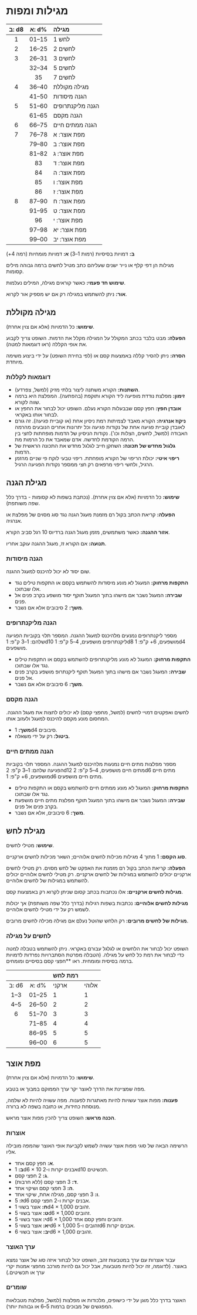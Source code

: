 # מגילות ומפות

| ב: d8 | א: d% | מגילה                  |
| :---: | :---: | :---------------------- |
|   1   | 01–15 | 1 לחש                 |
|   2   | 16–25 | 2 לחשים                |
|   3   | 26–31 | 3 לחשים                |
|       | 32–34 | 5 לחשים                |
|       |  35   | 7 לחשים                |
|   4   | 36–40 | מגילה מקוללת           |
|       | 41–50 | הגנה מיסודות          |
|   5   | 51–60 | הגנה מליקנתרופים      |
|       | 61–65 | הגנה מקסם             |
|   6   | 66–75 | הגנה ממתים חיים       |
|   7   | 76–78 | מפת אוצר: א           |
|       | 79–80 | מפת אוצר: ב           |
|       | 81–82 | מפת אוצר: ג           |
|       |  83   | מפת אוצר: ד           |
|       |  84   | מפת אוצר: ה           |
|       |  85   | מפת אוצר: ו           |
|       |  86   | מפת אוצר: ז           |
|   8   | 87–90 | מפת אוצר: ח           |
|       | 91–95 | מפת אוצר: ט           |
|       |  96   | מפת אוצר: י           |
|       | 97–98 | מפת אוצר: יא          |
|       | 99–00 | מפת אוצר: יב          |

**ב:** דמויות בסיסיות (רמות 1–3)
**א:** דמויות מומחיות (רמה 4+)

מגילות הן דפי קלף או נייר ישנים שעליהם כתב מטיל לחשים ברמה גבוהה מילים קסומות.

**שימוש חד פעמי:** כאשר קוראים מגילה, המילים נעלמות.

**אור:** ניתן להשתמש במגילה רק אם יש מספיק אור לקרוא.

## מגילה מקוללת

**שימוש:** כל הדמויות (אלא אם צוין אחרת).

**הפעלה:** מבט בלבד בכתב המקולל על המגילה מקלל את הדמות. השופט צריך לקבוע את אופי הקללה (ראו דוגמאות למטה).

**הסרה:** ניתן להסיר קללה באמצעות קסם או (לפי בחירת השופט) על ידי ביצוע משימה מיוחדת.

### דוגמאות לקללות

- **השתנות:** הקורא משתנה ליצור בלתי מזיק (למשל, צפרדע).
- **זימון:** מפלצת נודדת מופיעה ליד הקורא ותוקפת (בהפתעה). המפלצת היא ברמה שווה לקורא.
- **אובדן חפץ:** חפץ קסם שבבעלות הקורא נעלם. השופט יכול לבחור את החפץ או לבחור אותו באקראי.
- **ניקוז אנרגיה:** הקורא מאבד לצמיתות רמת ניסיון אחת (או קוביית פגיעה). זה גורם לאובדן קוביית פגיעה אחת של נקודות פגיעה וכל יתרונות אחרים הנובעים מהרמה האבודה (למשל, לחשים, הצלות וכו'). נקודות הניסיון של הדמות מופחתות לחצי בין הרמה הקודמת לחדשה. אדם שמאבד את כל הרמות מת.
- **גלגול מחדש של תכונה:** השחקן חייב לגלגל מחדש את התכונה הראשית של הדמות.
- **ריפוי איטי:** יכולת הריפוי של הקורא מופחתת. ריפוי טבעי לוקח פי שניים מהזמן הרגיל, ולחשי ריפוי מרפאים רק חצי ממספר נקודות הפגיעה הרגיל.

## מגילת הגנה

**שימוש:** כל הדמויות (אלא אם צוין אחרת). (נכתבת בשפות לא קסומות - בדרך כלל שפה משותפת).

**הפעלה:** קריאת הכתב בקול רם מזמנת מעגל הגנה נגד סוג מסוים של מפלצת או אנרגיה.

**אזור ההגנה:** כאשר משתמשים, מזמן מעגל הגנה ברדיוס 10 רגל סביב הקורא.

**תנועה:** אם הקורא זז, מעגל ההגנה עוקב אחריו.

### הגנה מיסודות

שום יסוד לא יכול להיכנס למעגל ההגנה.

- **התקפות מרחוק:** המעגל לא מונע מיסודות להשתמש בקסם או התקפות טילים נגד אלו שבתוכו.
- **שבירה:** המעגל נשבר אם מישהו בתוך המעגל תוקף יסוד מושפע בקרב פנים אל פנים.
- **משך:** 2 סיבובים אלא אם נשבר.

### הגנה מליקנתרופים

מספר ליקנתרופים נמנעים מלהיכנס למעגל ההגנה. המספר תלוי בקוביות הפגיעה שלהם: 1–3 ק"פ: 1d10 ליקנתרופים מושפעים, 4–5 ק"פ: 1d8 מושפעים, 6+ ק"פ: 1d4 מושפעים.

- **התקפות מרחוק:** המעגל לא מונע מליקנתרופים להשתמש בקסם או התקפות טילים נגד אלו שבתוכו.
- **שבירה:** המעגל נשבר אם מישהו בתוך המעגל תוקף ליקנתרופ מושפע בקרב פנים אל פנים.
- **משך:** 6 סיבובים אלא אם נשבר.

### הגנה מקסם

לחשים ואפקטים דמויי לחשים (למשל, מחפצי קסם) לא יכולים לחצות את מעגל ההגנה. המחסום מונע מקסם להיכנס למעגל ולעזוב אותו.

- **משך:** 1d4 סיבובים.
- **ביטול:** רק על ידי משאלה.

### הגנה ממתים חיים

מספר מפלצות מתים חיים נמנעות מלהיכנס למעגל ההגנה. המספר תלוי בקוביות הפגיעה שלהם: 1–3 ק"פ: 2d12 מתים חיים מושפעים, 4–5 ק"פ: 2d6 מתים חיים מושפעים, 6+ ק"פ: 1d6 מתים חיים מושפעים.

- **התקפות מרחוק:** המעגל לא מונע ממתים חיים להשתמש בקסם או התקפות טילים נגד אלו שבתוכו.
- **שבירה:** המעגל נשבר אם מישהו בתוך המעגל תוקף מפלצת מתים חיים מושפעת בקרב פנים אל פנים.
- **משך:** 6 סיבובים, אלא אם נשבר.

## מגילת לחש

**שימוש:** מטילי לחשים.

**סוג הקסם:** 1 מתוך 4 מגילות מכילות לחשים אלוהיים; השאר מכילות לחשים ארקניים.

**הפעלה:** קריאת הכתב בקול רם מזמנת את האפקט של לחש מסוים. רק מטילי לחשים ארקניים יכולים להשתמש במגילות של לחשים ארקניים. רק מטילי לחשים אלוהיים יכולים להשתמש במגילות של לחשים אלוהיים.

**מגילות לחשים ארקניים:** אלו נכתבות בכתב קסום שניתן לקרוא רק באמצעות קסם.

**מגילות לחשים אלוהיים:** נכתבות בשפות רגילות (בדרך כלל שפה משותפת) אך יכולות לשמש רק על ידי מטילי לחשים אלוהיים.

**מגילות של לחשים מרובים:** רק הלחש שהוטל נעלם אם מגילה מכילה לחשים מרובים.

### לחשים על מגילה

השופט יכול לבחור את הלחשים או לגלגל עבורם באקראי. ניתן להשתמש בטבלה למטה כדי לבחור את רמת כל לחש על מגילה. (הטבלה מפרטת הסתברויות נפרדות לדמויות ברמה בסיסית ומומחית. ראו **חפצי קסם בסיסיים ומומחים.

|       |       | רמת לחש |        |
| :---: | :---: | :---------- | :----- |
| ב: d6 | א: d% | ארקני      | אלוהי |
|  1–3  | 01–25 | 1          | 1     |
|  4–5  | 26–50 | 2          | 2     |
|   6   | 51–70 | 3          | 3     |
|       | 71–85 | 4          | 4     |
|       | 86–95 | 5          | 5     |
|       | 96–00 | 6          | 5     |

## מפת אוצר

**שימוש:** כל הדמויות (אלא אם צוין אחרת).

מפה שמציינת את הדרך לאוצר יקר ערך הממוקם במבוך או בטבע.

**פענוח:** מפות אוצר עשויות להיות מאתגרות לפענוח. מפה עשויה להיות לא שלמה, מנוסחת כחידות, או כתובה בשפה לא ברורה.

**הכנה מראש:** השופט צריך להכין מפות אוצר מראש.

### אוצרות

הרשימה הבאה של סוגי מפות אוצר עשויה לשמש לקביעת אופי האוצר שהמפה מובילה אליו.

- **א:** חפץ קסם אחד.
- **ב:** 1d6 × 10 אבנים יקרות ו-2d10 תכשיטים.
- **ג:** 2 חפצי קסם.
- **ד:** 3 חפצי קסם (ללא חרבות).
- **ה:** 3 חפצי קסם ושיקוי אחד.
- **ו:** 3 חפצי קסם, מגילה אחת, שיקוי אחד.
- **ז:** 5d6 אבנים יקרות ו-2 חפצי קסם.
- **ח:** אוצר בשווי 1d4 × 1,000 זהובים.
- **ט:** אוצר בשווי 5d6 × 1,000 זהובים.
- **י:** אוצר בשווי 5d6 × 1,000 זהובים וחפץ קסם אחד.
- **יא:** אוצר בשווי 5d6 × 1,000 זהובים ו-5d6 אבנים יקרות.
- **יב:** אוצר בשווי 6d6 × 1,000 זהובים.

### ערך האוצר

עבור אוצרות עם ערך במטבעות זהב, השופט יכול לבחור איזה סוג של אוצר נמצא באוצר. (לדוגמה, זה יכול להיות מטבעות, אבל יכול גם להיות מורכב מחפצי אמנות יקרי ערך או תכשיטים.)

### שומרים

האוצר בדרך כלל מוגן על ידי כישופים, מלכודות או מפלצות (למשל, מפלצת מטבלאות המפגשים של מבוכים ברמות 5–6 או גבוהות יותר).